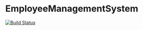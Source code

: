 # EmployeeManagementSystem

[![Build Status](https://travis-ci.org/ahsanfayaz52/EmployeeManagementSystem.svg?branch=feature%2Fservice)](https://travis-ci.org/ahsanfayaz52/EmployeeManagementSystem)